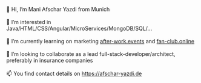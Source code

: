 👋 Hi, I’m Mani Afschar Yazdi from Munich<br /><br />
👀 I’m interested in Java/HTML/CSS/Angular/MicroServices/MongoDB/SQL/...<br /><br />
🌱 I’m currently learning on marketing <a href="https://after-work.events" target="_blank">after-work.events</a> and <a href="https://fan-club.online" target="_blank">fan-club.online</a><br /><br />
💞️ I’m looking to collaborate as a lead full-stack-developer/architect, preferably in insurance companies<br /><br />
📫 You find contact details on <a href="https://afschar-yazdi.de" target="_blank">https://afschar-yazdi.de</a>

<!---
maniafschar/maniafschar is a ✨ special ✨ repository because its `README.md` (this file) appears on your GitHub profile.
You can click the Preview link to take a look at your changes.
--->
